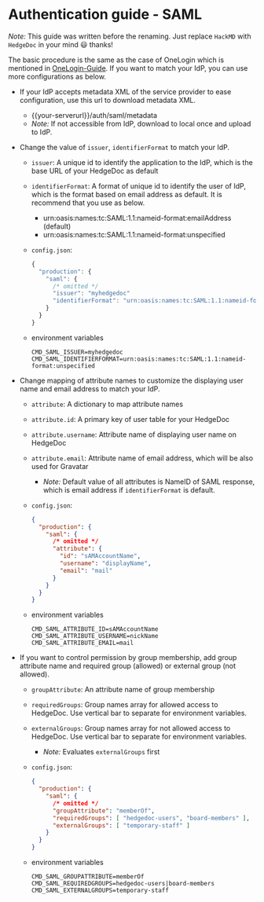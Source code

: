 # Authentication guide - SAML

*Note:* This guide was written before the renaming. Just replace `HackMD` with `HedgeDoc` in your mind 😃 thanks!

The basic procedure is the same as the case of OneLogin which is mentioned in [OneLogin-Guide](./saml-onelogin.md). If
you want to match your IdP, you can use more configurations as below.

- If your IdP accepts metadata XML of the service provider to ease configuration, use this url to download metadata XML.
    - {{your-serverurl}}/auth/saml/metadata
    - *Note:* If not accessible from IdP, download to local once and upload to IdP.

- Change the value of `issuer`, `identifierFormat` to match your IdP.
  - `issuer`: A unique id to identify the application to the IdP, which is the base URL of your HedgeDoc as default

  - `identifierFormat`: A format of unique id to identify the user of IdP, which is the format based on email address as default. It is recommend that you use as below.
    - urn:oasis:names:tc:SAML:1.1:nameid-format:emailAddress (default)
    - urn:oasis:names:tc:SAML:1.1:nameid-format:unspecified

  - `config.json`:
    ```javascript
    {
      "production": {
        "saml": {
          /* omitted */
          "issuer": "myhedgedoc"
          "identifierFormat": "urn:oasis:names:tc:SAML:1.1:nameid-format:unspecified"
        }
      }
    }
    ```

  - environment variables
    ```shell
    CMD_SAML_ISSUER=myhedgedoc
    CMD_SAML_IDENTIFIERFORMAT=urn:oasis:names:tc:SAML:1.1:nameid-format:unspecified
    ```

- Change mapping of attribute names to customize the displaying user name and email address to match your IdP.
  - `attribute`: A dictionary to map attribute names
  
  - `attribute.id`: A primary key of user table for your HedgeDoc
  
  - `attribute.username`: Attribute name of displaying user name on HedgeDoc
  
  - `attribute.email`: Attribute name of email address, which will be also used for Gravatar
    - *Note:* Default value of all attributes is NameID of SAML response, which is email address if `identifierFormat` is default.

  - `config.json`:
    ```json
    {
      "production": {
        "saml": {
          /* omitted */
          "attribute": {
            "id": "sAMAccountName",
            "username": "displayName",
            "email": "mail"
          }
        }
      }
    }
    ```

  - environment variables
    ```shell
    CMD_SAML_ATTRIBUTE_ID=sAMAccountName
    CMD_SAML_ATTRIBUTE_USERNAME=nickName
    CMD_SAML_ATTRIBUTE_EMAIL=mail
    ```

- If you want to control permission by group membership, add group attribute name and required group (allowed) or external group (not allowed).
  - `groupAttribute`: An attribute name of group membership

  - `requiredGroups`: Group names array for allowed access to HedgeDoc. Use vertical bar to separate for environment variables.

  - `externalGroups`: Group names array for not allowed access to HedgeDoc. Use vertical bar to separate for environment variables.
    - *Note:* Evaluates `externalGroups` first

  - `config.json`:
    ```json
    {
      "production": {
        "saml": {
          /* omitted */
          "groupAttribute": "memberOf",
          "requiredGroups": [ "hedgedoc-users", "board-members" ],
          "externalGroups": [ "temporary-staff" ]
        }
      }
    }
    ```

  - environment variables
    ```shell
    CMD_SAML_GROUPATTRIBUTE=memberOf
    CMD_SAML_REQUIREDGROUPS=hedgedoc-users|board-members
    CMD_SAML_EXTERNALGROUPS=temporary-staff
    ```
